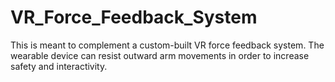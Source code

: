 # VR_Force_Feedback_System
This is meant to complement a custom-built  VR force feedback system.  The wearable device can resist outward arm movements in order to increase safety and interactivity.
